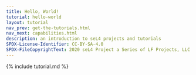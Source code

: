 ```yaml
---
title: Hello, World!
tutorial: hello-world
layout: tutorial
nav_prev: get-the-tutorials.html
nav_next: capabilities.html
description: an introduction to seL4 projects and tutorials
SPDX-License-Identifier: CC-BY-SA-4.0
SPDX-FileCopyrightText: 2020 seL4 Project a Series of LF Projects, LLC.
---
```


{% include tutorial.md %}
